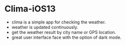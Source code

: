 # Clima-iOS13

 - clima is a simple app for checking the weather. 
 - weather is updated continuously.
 - get the weather result by city name or GPS location.
 - great user interface face with the option of dark mode.
